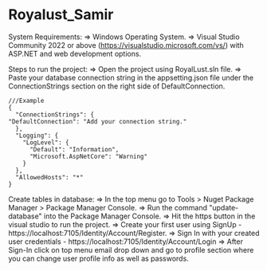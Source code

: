 # Royalust_Samir 
 
System Requirements:
=> Windows Operating System.
=> Visual Studio Community 2022 or above (https://visualstudio.microsoft.com/vs/) with ASP.NET and web development options.

Steps to run the project:
=> Open the project using RoyalLust.sln file.
=> Paste your database connection string in the appsetting.json file under the ConnectionStrings section on the right side of DefaultConnection.

	///Example  
	{
	  "ConnectionStrings": {
	"DefaultConnection": "Add your connection string."
	  },
	  "Logging": {
	    "LogLevel": {
	      "Default": "Information",
	      "Microsoft.AspNetCore": "Warning"
	    }
	  },
	  "AllowedHosts": "*"
	}
 
Create tables in database: 
=> In the top menu go to Tools > Nuget Package Manager > Package Manager Console.
=> Run the command "update-database" into the Package Manager Console.
=> Hit the https button in the visual studio to run the project.
=> Create your first user using SignUp - https://localhost:7105/Identity/Account/Register.
=> Sign In with your created user credentials - https://localhost:7105/Identity/Account/Login
=> After Sign-In click on top menu email drop down and go to profile section where you can change user profile info as well as passwords.
